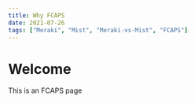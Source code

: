 ```yaml
---
title: Why FCAPS
date: 2021-07-26
tags: ["Meraki", "Mist", "Meraki-vs-Mist", "FCAPS"]
---
```


# Welcome
This is an FCAPS page
